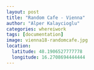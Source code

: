 ```yaml
---
layout: post
title: "Random Cafe - Vienna"
author: "Alper Kalaycioglu"
categories: whereiwork
tags: [documentation]
image: vienna18-randomcafe.jpg
location:
  latitude: 48.1906527777778
  longitude: 16.2708694444444
---
```

